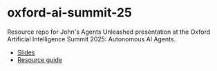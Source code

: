 # oxford-ai-summit-25
Resource repo for John's Agents Unleashed presentation at the Oxford Artificial Intelligence Summit 2025: Autonomous AI Agents.

- [Slides](agents-unleashed-oxford-ai-summit.pdf)
- [Resource guide](agents-unleashed-resource-guide.pdf)
